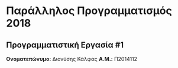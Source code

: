 # Παράλληλος Προγραμματισμός 2018
## Προγραμματιστική Εργασία #1

**Ονοματεπώνυμο:** Διονύσης Κάλφας
**Α.Μ.:** Π2014112


